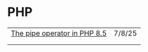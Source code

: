 # PHP

|                                                                                               |        |
| --------------------------------------------------------------------------------------------- | ------ |
| [The pipe operator in PHP 8.5](https://stitcher.io/blog/pipe-operator-in-php-85?ref=dailydev) | 7/8/25 |
|                                                                                               |        |
|                                                                                               |        |
